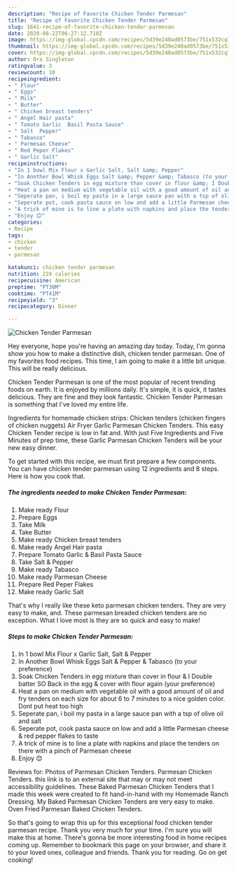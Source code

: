 ```yaml
---
description: "Recipe of Favorite Chicken Tender Parmesan"
title: "Recipe of Favorite Chicken Tender Parmesan"
slug: 1641-recipe-of-favorite-chicken-tender-parmesan
date: 2020-08-22T06:27:12.718Z
image: https://img-global.cpcdn.com/recipes/5d39e240ad0573be/751x532cq70/chicken-tender-parmesan-recipe-main-photo.jpg
thumbnail: https://img-global.cpcdn.com/recipes/5d39e240ad0573be/751x532cq70/chicken-tender-parmesan-recipe-main-photo.jpg
cover: https://img-global.cpcdn.com/recipes/5d39e240ad0573be/751x532cq70/chicken-tender-parmesan-recipe-main-photo.jpg
author: Ora Singleton
ratingvalue: 3
reviewcount: 10
recipeingredient:
- " Flour"
- " Eggs"
- " Milk"
- " Butter"
- " Chicken breast tenders"
- " Angel Hair pasta"
- " Tomato Garlic  Basil Pasta Sauce"
- " Salt  Pepper"
- " Tabasco"
- " Parmesan Cheese"
- " Red Peper Flakes"
- " Garlic Salt"
recipeinstructions:
- "In 1 bowl Mix Flour x Garlic Salt, Salt &amp; Pepper"
- "In Another Bowl Whisk Eggs Salt &amp; Pepper &amp; Tabasco (to your preference)"
- "Soak Chicken Tenders in egg mixture than cover in flour &amp; I Double batter SO Back in the egg &amp; cover with flour again (your preference)"
- "Heat a pan on medium with vegetable oil with a good amount of oil and fry tenders on each size for about 6 to 7 minutes to a nice golden color. Dont put heat too high"
- "Seperate pan, i boil my pasta in a large sauce pan with a tsp of olive oil and salt"
- "Seperate pot, cook pasta sauce on low and add a little Parmesan cheese &amp; red pepper flakes to taste"
- "A trick of mine is to line a plate with napkins and place the tenders on there with a pinch of Parmesan cheese"
- "Enjoy 😊"
categories:
- Recipe
tags:
- chicken
- tender
- parmesan

katakunci: chicken tender parmesan 
nutrition: 224 calories
recipecuisine: American
preptime: "PT30M"
cooktime: "PT41M"
recipeyield: "3"
recipecategory: Dinner

---
```



![Chicken Tender Parmesan](https://img-global.cpcdn.com/recipes/5d39e240ad0573be/751x532cq70/chicken-tender-parmesan-recipe-main-photo.jpg)

Hey everyone, hope you're having an amazing day today. Today, I'm gonna show you how to make a distinctive dish, chicken tender parmesan. One of my favorites food recipes. This time, I am going to make it a little bit unique. This will be really delicious.

Chicken Tender Parmesan is one of the most popular of recent trending foods on earth. It is enjoyed by millions daily. It's simple, it is quick, it tastes delicious. They are fine and they look fantastic. Chicken Tender Parmesan is something that I've loved my entire life.

Ingredients for homemade chicken strips: Chicken tenders (chicken fingers of chicken nuggets) Air Fryer Garlic Parmesan Chicken Tenders. This easy Chicken Tender recipe is low in fat and. With just Five Ingredients and Five Minutes of prep time, these Garlic Parmesan Chicken Tenders will be your new easy dinner.


To get started with this recipe, we must first prepare a few components. You can have chicken tender parmesan using 12 ingredients and 8 steps. Here is how you cook that.

<!--inarticleads1-->

##### The ingredients needed to make Chicken Tender Parmesan:

1. Make ready  Flour
1. Prepare  Eggs
1. Take  Milk
1. Take  Butter
1. Make ready  Chicken breast tenders
1. Make ready  Angel Hair pasta
1. Prepare  Tomato Garlic &amp; Basil Pasta Sauce
1. Take  Salt &amp; Pepper
1. Make ready  Tabasco
1. Make ready  Parmesan Cheese
1. Prepare  Red Peper Flakes
1. Make ready  Garlic Salt


That&#39;s why I really like these keto parmesan chicken tenders. They are very easy to make, and. These parmesan breaded chicken tenders are no exception. What I love most is they are so quick and easy to make! 

<!--inarticleads2-->

##### Steps to make Chicken Tender Parmesan:

1. In 1 bowl Mix Flour x Garlic Salt, Salt &amp; Pepper
1. In Another Bowl Whisk Eggs Salt &amp; Pepper &amp; Tabasco (to your preference)
1. Soak Chicken Tenders in egg mixture than cover in flour &amp; I Double batter SO Back in the egg &amp; cover with flour again (your preference)
1. Heat a pan on medium with vegetable oil with a good amount of oil and fry tenders on each size for about 6 to 7 minutes to a nice golden color. Dont put heat too high
1. Seperate pan, i boil my pasta in a large sauce pan with a tsp of olive oil and salt
1. Seperate pot, cook pasta sauce on low and add a little Parmesan cheese &amp; red pepper flakes to taste
1. A trick of mine is to line a plate with napkins and place the tenders on there with a pinch of Parmesan cheese
1. Enjoy 😊


Reviews for: Photos of Parmesan Chicken Tenders. Parmesan Chicken Tenders. this link is to an external site that may or may not meet accessibility guidelines. These Baked Parmesan Chicken Tenders that I made this week were created to fit hand-in-hand with my Homemade Ranch Dressing. My Baked Parmesan Chicken Tenders are very easy to make. Oven Fried Parmesan Baked Chicken Tenders. 

So that's going to wrap this up for this exceptional food chicken tender parmesan recipe. Thank you very much for your time. I'm sure you will make this at home. There's gonna be more interesting food in home recipes coming up. Remember to bookmark this page on your browser, and share it to your loved ones, colleague and friends. Thank you for reading. Go on get cooking!
